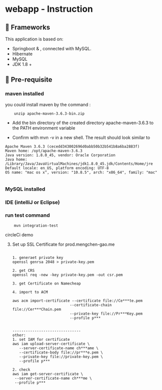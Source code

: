 # webapp - Instruction


## :pencil: Frameworks
This application is based on:
 * Springboot & , connected with MySQL. 
 * Hibernate
 * MySQL
 * JDK 1.8 +
 
## :pencil: Pre-requisite
### maven installed 
   you could install maven by the command : 
```shell script
    unzip apache-maven-3.6.3-bin.zip

```
* Add the bin directory of the created directory apache-maven-3.6.3 to the PATH environment variable

* Confirm with mvn -v in a new shell. The result should look similar to
```shell script
Apache Maven 3.6.3 (cecedd343002696d0abb50b32b541b8a6ba2883f)
Maven home: /opt/apache-maven-3.6.3
Java version: 1.8.0_45, vendor: Oracle Corporation
Java home: /Library/Java/JavaVirtualMachines/jdk1.8.0_45.jdk/Contents/Home/jre
Default locale: en_US, platform encoding: UTF-8
OS name: "mac os x", version: "10.8.5", arch: "x86_64", family: "mac"
    
```

### MySQL installed
### IDE (intelliJ or Eclipse)

### run test command 

```shell script
    mvn integration-test

```
circleCi demo


3. Set up SSL Certificate for prod.mengchen-gao.me

    ```shell script
   
   1. generaet private key 
    openssl genrsa 2048 > private-key.pem
   
   2. get CRS
   openssl req -new -key private-key.pem -out csr.pem
   
   3. get Certificate on Namecheap
   
   4. import to ACM

   aws acm import-certificate --certificate file://Ce***te.pem
                              --certificate-chain file://Cer***Chain.pem
                              --private-key file://Pr***Key.pem
                              --profile p***


   -------------------------------
   other: 
   1. set IAM for certificate
   aws iam upload-server-certificate \
       --server-certificate-name ch***ame \
       --certificate-body file://pr***e.pem \
       --private-key file://private-key.pem \
       --profile p***
   
   2. check 
   aws iam get-server-certificate \
     --server-certificate-name ch***me \
     --profile p***
    
  
     ```
